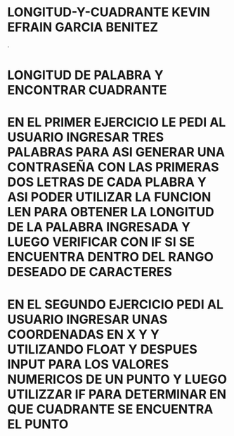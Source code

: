# LONGITUD-Y-CUADRANTE KEVIN EFRAIN GARCIA BENITEZ
·
# LONGITUD DE PALABRA Y ENCONTRAR CUADRANTE
# EN EL PRIMER EJERCICIO LE PEDI AL USUARIO INGRESAR TRES PALABRAS PARA ASI GENERAR UNA CONTRASEÑA CON LAS PRIMERAS DOS LETRAS DE CADA PLABRA Y ASI PODER UTILIZAR LA FUNCION LEN PARA OBTENER LA LONGITUD DE LA PALABRA INGRESADA Y LUEGO VERIFICAR CON IF SI SE ENCUENTRA DENTRO DEL RANGO DESEADO DE CARACTERES
# EN EL SEGUNDO EJERCICIO PEDI AL USUARIO INGRESAR UNAS COORDENADAS EN X Y Y  UTILIZANDO FLOAT Y DESPUES INPUT PARA LOS VALORES NUMERICOS DE UN PUNTO Y LUEGO UTILIZZAR IF PARA DETERMINAR EN QUE CUADRANTE SE ENCUENTRA EL PUNTO 
